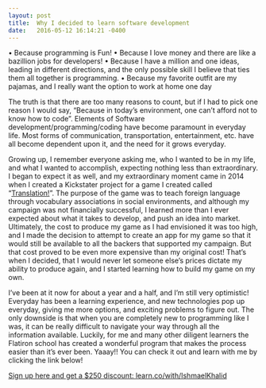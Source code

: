 ```yaml
---
layout: post
title:  Why I decided to learn software development
date:   2016-05-12 16:14:21 -0400
---
```




•	Because programming is Fun!
•	Because I love money and there are like a bazillion jobs for developers!
•	Because I have a million and one ideas, leading in different directions, and the only possible skill I believe that ties them all together is programming.
•	Because my favorite outfit are my pajamas, and I really want the option to work at home one day

  The truth is that there are too many reasons to count, but if I had to pick one reason I would say, “Because in today’s environment, one can’t afford not to know how to code”. Elements of Software development/programming/coding have become paramount in everyday life. Most forms of communication, transportation, entertainment, etc. have all become dependent upon it, and the need for it grows everyday.
  
  Growing up, I remember everyone asking me, who I wanted to be in my life, and what I wanted to accomplish, expecting nothing less than extraordinary. I began to expect it as well, and my extraordinary moment came in 2014 when I created a Kickstater project for a game I created called “[Translation!](https://www.kickstarter.com/projects/thebetabox/translation-the-60-second-language-game)”. The purpose of the game was to teach foreign language through vocabulary associations in social environments, and although my campaign was not financially successful, I learned more than I ever expected about what it takes to develop, and push an idea into market. Ultimately, the cost to produce my game as I had envisioned it was too high, and I made the decision to attempt to create an app for my game so that it would still be available to all the backers that supported my campaign. But that cost proved to be even more expensive than my original cost! That’s when I decided, that I would never let someone else’s prices dictate my ability to produce again, and I started learning how to build my game on my own.
  
  I’ve been at it now for about a year and a half, and I’m still very optimistic! Everyday has been a learning experience, and new technologies pop up everyday, giving me more options, and exciting problems to figure out. The only downside is that when you are completely new to programming like I was, it can be really difficult to navigate your way through all the information available. Luckily, for me and many other diligent learners the Flatiron school has created a wonderful program that makes the process easier than it’s ever been. Yaaay!! You can check it out and learn with me by clicking the link below!

[Sign up here and get a $250 discount: learn.co/with/IshmaelKhalid](http://learn.co/with/IshmaelKhalid)

